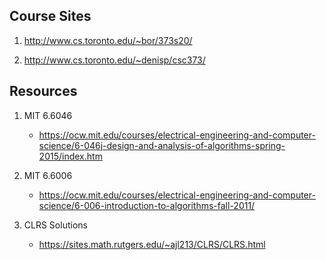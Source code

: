 ## Course Sites
1. http://www.cs.toronto.edu/~bor/373s20/

2. http://www.cs.toronto.edu/~denisp/csc373/

## Resources

1. MIT 6.6046
    - https://ocw.mit.edu/courses/electrical-engineering-and-computer-science/6-046j-design-and-analysis-of-algorithms-spring-2015/index.htm


2. MIT 6.6006
    - https://ocw.mit.edu/courses/electrical-engineering-and-computer-science/6-006-introduction-to-algorithms-fall-2011/


3. CLRS Solutions
    - https://sites.math.rutgers.edu/~ajl213/CLRS/CLRS.html